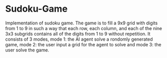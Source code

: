 # Sudoku-Game
Implementation of sudoku game. The game is to fill a 9x9 grid with digits from 1 to 9 in such a way that each row, each column, and each of the nine 3x3 subgrids contains all of the digits from 1 to 9 without repetition. It consists of 3 modes, mode 1: the AI agent solve a rondomly generated game, mode 2: the user input a grid for the agent to solve and mode 3: the user solve the game.
